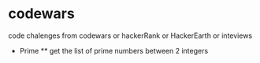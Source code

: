 # codewars
code chalenges from codewars or hackerRank or HackerEarth or inteviews

* Prime ** get the list of prime numbers between 2 integers   
